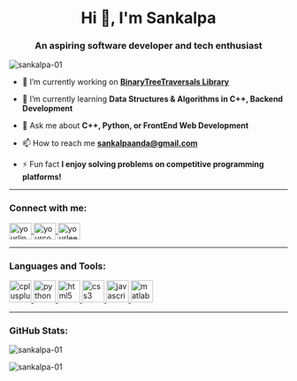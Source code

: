 <h1 align="center">Hi 👋, I'm Sankalpa</h1>
<h3 align="center">An aspiring software developer and tech enthusiast</h3>

<p align="left"> 
  <img src="https://komarev.com/ghpvc/?username=sankalpa-01&label=Profile%20views&color=0e75b6&style=flat" alt="sankalpa-01" />
</p>

- 🔭 I’m currently working on **[BinaryTreeTraversals Library](https://github.com/Sankalpa-01/BinaryTreeTraversals_library)**

- 🌱 I’m currently learning **Data Structures & Algorithms in C++, Backend Development**

- 💬 Ask me about **C++, Python, or FrontEnd Web Development**

- 📫 How to reach me **sankalpaanda@gmail.com**

- ⚡ Fun fact **I enjoy solving problems on competitive programming platforms!**

---

<h3 align="left">Connect with me:</h3>
<p align="left">
  <a href="https://linkedin.com/in/yourlinkedin" target="blank">
    <img align="center" src="https://www.linkedin.com/in/sankalpa-panda-807b78274/" alt="yourlinkedin" height="30" width="40" />
  </a>
  <a href="https://www.codechef.com/users/yourcodechef" target="blank">
    <img align="center" src="https://www.codechef.com/users/sankalpa01" alt="yourcodechef" height="30" width="40" />
  </a>
  <a href="https://leetcode.com/yourleetcode" target="blank">
    <img align="center" src="https://leetcode.com/u/Sankalpa_01/" alt="yourleetcode" height="30" width="40" />
  </a>
</p>

---

<h3 align="left">Languages and Tools:</h3>
<p align="left">
  <a href="https://www.cprogramming.com/" target="_blank">
    <img src="https://cdn.jsdelivr.net/npm/simple-icons@3.0.1/icons/cplusplus.svg" alt="cplusplus" width="40" height="40"/>
  </a>
  <a href="https://www.python.org" target="_blank">
    <img src="https://cdn.jsdelivr.net/npm/simple-icons@3.0.1/icons/python.svg" alt="python" width="40" height="40"/>
  </a>
  <a href="https://developer.mozilla.org/en-US/docs/Web/HTML" target="_blank">
    <img src="https://cdn.jsdelivr.net/npm/simple-icons@3.0.1/icons/html5.svg" alt="html5" width="40" height="40"/>
  </a>
  <a href="https://developer.mozilla.org/en-US/docs/Web/CSS" target="_blank">
    <img src="https://cdn.jsdelivr.net/npm/simple-icons@3.0.1/icons/css3.svg" alt="css3" width="40" height="40"/>
  </a>
  <a href="https://developer.mozilla.org/en-US/docs/Web/JavaScript" target="_blank">
    <img src="https://cdn.jsdelivr.net/npm/simple-icons@3.0.1/icons/javascript.svg" alt="javascript" width="40" height="40"/>
  </a>
  <a href="https://www.mathworks.com/" target="_blank">
    <img src="https://cdn.jsdelivr.net/npm/simple-icons@3.0.1/icons/matlab.svg" alt="matlab" width="40" height="40"/>
  </a>
</p>

---

<h3 align="left">GitHub Stats:</h3>
<p>
  <img align="center" src="https://github-readme-stats.vercel.app/api?username=sankalpa-01&show_icons=true&locale=en" alt="sankalpa-01" />
</p>
<p>
  <img align="center" src="https://github-readme-streak-stats.herokuapp.com/?user=sankalpa-01&" alt="sankalpa-01" />
</p>
